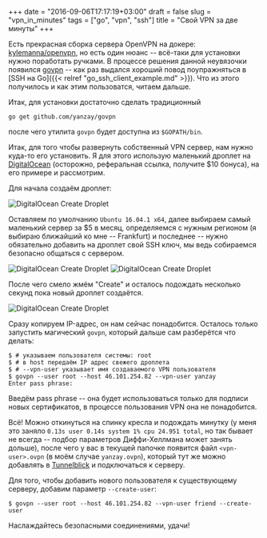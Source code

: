 +++
date = "2016-09-06T17:17:19+03:00"
draft = false
slug = "vpn_in_minutes"
tags = ["go", "vpn", "ssh"]
title = "Свой VPN за две минуты"
+++

Есть прекрасная сборка сервера OpenVPN на докере: [kylemanna/openvpn](https://hub.docker.com/r/kylemanna/openvpn/), но есть один нюанс -- всё-таки для установки нужно поработать ручками. В процессе решения данной неувязочки появился [govpn](https://github.com/yanzay/govpn) -- как раз выдался хороший повод поупражняться в [SSH на Go]({{< relref "go_ssh_client_example.md" >}}). Что из этого получилось и как этим пользоватся, читаем дальше.
<!--more-->

Итак, для установки достаточно сделать традиционный

```
go get github.com/yanzay/govpn
```

после чего утилита `govpn` будет доступна из `$GOPATH/bin`.

Итак, для того чтобы развернуть собственный VPN сервер, нам нужно куда-то его установить. Я для этого использую маленький дроплет на [DigitalOcean](https://m.do.co/c/e92d1c1e2814) (осторожно, реферальная ссылка, получите $10 бонуса), на его примере и рассмотрим.

Для начала создаём дроплет:

![DigitalOcean Create Droplet](/images/do_create_droplet1.png)

Оставляем по умолчанию `Ubuntu 16.04.1 x64`, далее выбираем самый маленький сервер за $5 в месяц, определяемся с нужным регионом (я выбираю ближайший ко мне -- Frankfurt) и последнее -- нужно обязательно добавить на дроплет свой SSH ключ, мы ведь собираемся безопасно общаться с сервером.

![DigitalOcean Create Droplet](/images/do_create_droplet2.png)
![DigitalOcean Create Droplet](/images/do_create_droplet3.png)

После чего смело жмём "Create" и осталось подождать несколько секунд пока новый дроплет создаётся.

![DigitalOcean Create Droplet](/images/do_create_droplet4.png)

Сразу копируем IP-адрес, он нам сейчас понадобится. Осталось только запустить магический `govpn`, который дальше сам разберётся что делать:

```
$ # указываем пользователя системы: root
$ # в host передаём IP адрес свежего дроплета
$ # --vpn-user указывает имя создаваемого VPN пользователя
$ govpn --user root --host 46.101.254.82 --vpn-user yanzay
Enter pass phrase:
```
Введём pass phrase -- она будет использоваться только для подписи новых сертификатов, в процессе пользования VPN она не понадобится.

Всё! Можно откинуться на спинку кресла и подождать минутку (у меня это заняло `0.13s user 0.14s system 1% cpu 24.951 total`, но так бывает не всегда -- подбор параметров Диффи-Хеллмана может занять дольше), после чего у вас в текущей папочке появится файл `<vpn-user>.ovpn` (в моём случае `yanzay.ovpn`), который тут же можно добавлять в [Tunnelblick](https://tunnelblick.net/) и подключаться к серверу.

Для того, чтобы добавить нового пользователя к существующему серверу, добавим параметр `--create-user`:
```
$ govpn --user root --host 46.101.254.82 --vpn-user friend --create-user
```

Наслаждайтесь безопасными соединениями, удачи!
